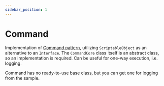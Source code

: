```yaml
---
sidebar_position: 1
---
```


# Command

Implementation of [Command pattern](https://gameprogrammingpatterns.com/command.html), utilizing `ScriptableObject` as an alternative to an `Interface`.
The `CommandCore` class itself is an abstract class, so an implementation is required.
Can be useful for one-way execution, i.e. logging.

Command has no ready-to-use base class, but you can get one for logging from the sample.
